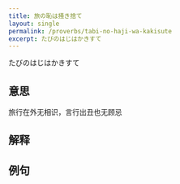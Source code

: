 ```yaml
---
title: 旅の恥は掻き捨て
layout: single
permalink: /proverbs/tabi-no-haji-wa-kakisute
excerpt: たびのはじはかきすて
---
```


たびのはじはかきすて

## 意思

旅行在外无相识，言行出丑也无顾忌

## 解释

## 例句

